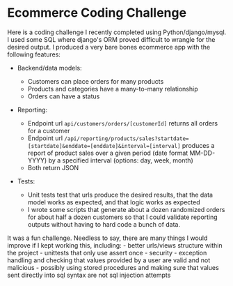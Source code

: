 # Ecommerce Coding Challenge

Here is a coding challenge I recently completed using Python/django/mysql. I used some SQL where django's ORM proved difficult to wrangle for the desired output. I produced a very bare bones ecommerce app with the following features:

- Backend/data models:
	- Customers can place orders for many products
	- Products and categories have a many-to-many relationship
	- Orders can have a status

- Reporting:
	- Endpoint url `api/customers/orders/[customerId]` returns all orders for a customer
	- Endpoint url `/api/reporting/products/sales?startdate=[startdate]&enddate=[enddate]&interval=[interval]` produces a report of product sales over a given period (date format MM-DD-YYYY) by a specified interval (options: day, week, month)
	- Both return JSON

 - Tests:
	- Unit tests test that urls produce the desired results, that the data model works as expected, and that logic works as expected
	- I wrote some scripts that generate about a dozen randomized orders for about half a dozen customers so that I could validate reporting outputs without having to hard code a bunch of data.

It was a fun challenge. Needless to say, there are many things I would improve if I kept working this, including:
	- better urls/views structure within the project
	- unittests that only use assert once
	- security
	- exception handling and checking that values provided by a user are valid and not malicious
	- possibly using stored procedures and making sure that values sent directly into sql syntax are not sql injection attempts

